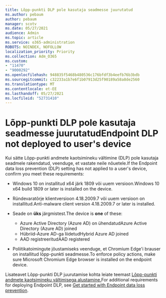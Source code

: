 ```yaml
---
title: Lõpp-punkti DLP pole kasutaja seadmesse juurutatud
ms.author: pebaum
author: pebaum
manager: scotv
ms.date: 05/27/2021
audience: Admin
ms.topic: article
ms.service: o365-administration
ROBOTS: NOINDEX, NOFOLLOW
localization_priority: Priority
ms.collection: Adm_O365
ms.custom:
- "11470"
- "9000292"
ms.openlocfilehash: 948835f5468b480536c176bfdf3b4eefb76b3bdb
ms.sourcegitcommit: c32233a1b7e6f1b07913d25f90189a58a8de2560
ms.translationtype: MT
ms.contentlocale: et-EE
ms.lasthandoff: 05/27/2021
ms.locfileid: "52731410"
---
```

# <a name="endpoint-dlp-not-deployed-to-users-device"></a><span data-ttu-id="e703e-102">Lõpp-punkti DLP pole kasutaja seadmesse juurutatud</span><span class="sxs-lookup"><span data-stu-id="e703e-102">Endpoint DLP not deployed to user's device</span></span>

<span data-ttu-id="e703e-103">Kui sätte Lõpp-punkti andmete kaotsimineku vältimine (DLP) pole kasutaja seadmele rakendatud, veenduge, et vastate neile nõuetele.</span><span class="sxs-lookup"><span data-stu-id="e703e-103">If the Endpoint data loss prevention (DLP) setting has not applied to a user's device, confirm you meet these requirements:</span></span>

- <span data-ttu-id="e703e-104">Windows 10 on installitud x64 järk 1809 või uuem versioon.</span><span class="sxs-lookup"><span data-stu-id="e703e-104">Windows 10 x64 build 1809 or later is installed on the device.</span></span>
- <span data-ttu-id="e703e-105">Ründevaratõrje klientversioon 4.18.2009.7 või uuem versioon on installitud.</span><span class="sxs-lookup"><span data-stu-id="e703e-105">Anti-malware client version 4.18.2009.7 or later is installed.</span></span>
- <span data-ttu-id="e703e-106">Seade on **üks** järgmistest.</span><span class="sxs-lookup"><span data-stu-id="e703e-106">The device is **one** of these:</span></span>
    
    - <span data-ttu-id="e703e-107">Azure Active Directory (Azure AD) on ühendatud</span><span class="sxs-lookup"><span data-stu-id="e703e-107">Azure Active Directory (Azure AD) joined</span></span>
    - <span data-ttu-id="e703e-108">Hübriid-Azure AD-ga liidetud</span><span class="sxs-lookup"><span data-stu-id="e703e-108">Hybrid Azure AD joined</span></span>
    - <span data-ttu-id="e703e-109">AAD registreeritud</span><span class="sxs-lookup"><span data-stu-id="e703e-109">AAD registered</span></span>

- <span data-ttu-id="e703e-110">Poliitikatoimingute jõustamiseks veenduge, et Chromium Edge'i brauser on installitud lõpp-punkti seadmesse.</span><span class="sxs-lookup"><span data-stu-id="e703e-110">To enforce policy actions, make sure Microsoft Chromium Edge browser is installed on the endpoint device.</span></span>

<span data-ttu-id="e703e-111">Lisateavet Lõpp-punkti DLP juurutamise kohta leiate teemast [Lõpp-punkti andmete kaotsimineku vältimisega alustamine.](/microsoft-365/compliance/endpoint-dlp-getting-started#prepare-your-endpoints)</span><span class="sxs-lookup"><span data-stu-id="e703e-111">For additional requirements for deploying Endpoint DLP, see [Get started with Endpoint data loss prevention](/microsoft-365/compliance/endpoint-dlp-getting-started#prepare-your-endpoints).</span></span>